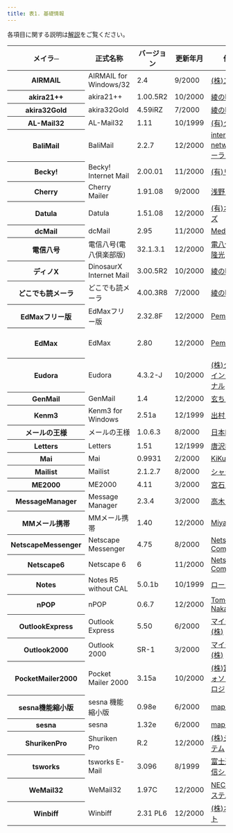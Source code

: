 ```yaml
---
title: 表1. 基礎情報
---
```

各項目に関する説明は[解説](/win-mailer/exp-basic.html)をご覧ください。

<table data-border="1">
<thead>
<tr class="tableheader">
<th>メイラ─</th>
<th>正式名称</th>
<th>バージョン</th>
<th>更新年月</th>
<th>作者/会社</th>
<th>配布形態</th>
<th>価格</th>
</tr>
</thead>
<tbody>
<tr id="airmail.xml" class="shareware">
<th>AIRMAIL</th>
<td>AIRMAIL for Windows/32</td>
<td>2.4</td>
<td>9/2000</td>
<td><a href="http://www.air.co.jp/">(株)エアー</a></td>
<td>shareware</td>
<td>4,800</td>
</tr>
<tr id="akira21.xml" class="shareware">
<th>akira21++</th>
<td>akira21++</td>
<td>1.00.5R2</td>
<td>10/2000</td>
<td><a href="http://www.tg.rim.or.jp/%7Ekhf07113/">綾の明</a></td>
<td>shareware</td>
<td>4,500</td>
</tr>
<tr id="akira32gold.xml" class="freesoft">
<th>akira32Gold</th>
<td>akira32Gold</td>
<td>4.59iRZ</td>
<td>7/2000</td>
<td><a href="http://www.tg.rim.or.jp/~khf07113/">綾の明</a></td>
<td>freesoft</td>
<td>-</td>
</tr>
<tr id="almail32.xml" class="shareware">
<th>AL-Mail32</th>
<td>AL-Mail32</td>
<td>1.11</td>
<td>10/1999</td>
<td><a href="http://www.almail.com/">(有)クレアル</a></td>
<td>shareware</td>
<td>2,000</td>
</tr>
<tr id="balimail.xml" class="shareware">
<th>BaliMail</th>
<td>BaliMail</td>
<td>2.2.7</td>
<td>12/2000</td>
<td><a href="http://www.itak.or.jp/bali/">inter business network ハーバーランド開発室</a></td>
<td>shareware</td>
<td>2,800</td>
</tr>
<tr id="becky.xml" class="shareware">
<th>Becky!</th>
<td>Becky! Internet Mail</td>
<td>2.00.01</td>
<td>11/2000</td>
<td><a href="http://www.rimarts.co.jp/index-j.html">(有)リムアーツ</a></td>
<td>shareware</td>
<td>4,000</td>
</tr>
<tr id="cherry.xml" class="shareware">
<th>Cherry</th>
<td>Cherry Mailer</td>
<td>1.91.08</td>
<td>9/2000</td>
<td><a href="http://www.vector.co.jp/vpack/browse/person/an013110.html">浅野 剛正</a></td>
<td>shareware</td>
<td>1,000</td>
</tr>
<tr id="datula.xml" class="shareware">
<th>Datula</th>
<td>Datula</td>
<td>1.51.08</td>
<td>12/2000</td>
<td><a href="http://www.onsystems.co.jp/">(有)オンシステムズ</a></td>
<td>shareware</td>
<td>2,980</td>
</tr>
<tr id="dcmail.xml" class="shareware">
<th>dcMail</th>
<td>dcMail</td>
<td>2.95</td>
<td>11/2000</td>
<td><a href="http://www.mediaten.com/">Media TEN</a></td>
<td>shareware</td>
<td>3,000</td>
</tr>
<tr id="den8.xml" class="freesoft">
<th>電信八号</th>
<td>電信八号(電八倶楽部版)</td>
<td>32.1.3.1</td>
<td>12/2000</td>
<td><a href="http://denshin8.esprix.net/">電八倶楽部, 石岡隆光</a></td>
<td>freesoft</td>
<td>-</td>
</tr>
<tr id="dinox.xml" class="shareware">
<th>ディノX</th>
<td>DinosaurX Internet Mail</td>
<td>3.00.5R2</td>
<td>10/2000</td>
<td><a href="http://www.tg.rim.or.jp/%7Ekhf07113/">綾の明</a></td>
<td>shareware</td>
<td>4,500</td>
</tr>
<tr id="dokodemo.xml" class="shareware">
<th>どこでも読メーラ</th>
<td>どこでも読メーラ</td>
<td>4.00.3R8</td>
<td>7/2000</td>
<td><a href="http://www.tg.rim.or.jp/%7Ekhf07113/">綾の明</a></td>
<td>shareware</td>
<td>2,500</td>
</tr>
<tr id="edmax-free.xml" class="freesoft">
<th>EdMaxフリー版</th>
<td>EdMaxフリー版</td>
<td>2.32.8F</td>
<td>12/2000</td>
<td><a href="http://www.bekkoame.ne.jp/~t.mzaki/">PemSoft</a></td>
<td>freesoft</td>
<td>-</td>
</tr>
<tr id="edmax.xml" class="shareware">
<th>EdMax</th>
<td>EdMax</td>
<td>2.80</td>
<td>12/2000</td>
<td><a href="http://www.bekkoame.ne.jp/~t.mzaki/">PemSoft</a></td>
<td>shareware</td>
<td>3,500, 1,000/年</td>
</tr>
<tr id="eudora.xml" class="freesoft">
<th>Eudora</th>
<td>Eudora</td>
<td>4.3.2-J</td>
<td>10/2000</td>
<td><a href="http://www.eudora.ne.jp/">(株)クニリサーチインターナショナル</a></td>
<td>freesoft</td>
<td>-</td>
</tr>
<tr id="genmail.xml" class="freesoft">
<th>GenMail</th>
<td>GenMail</td>
<td>1.4</td>
<td>12/2000</td>
<td><a href="http://hp.vector.co.jp/authors/VA015233/">玄ちゃんソフト</a></td>
<td>freesoft</td>
<td>-</td>
</tr>
<tr id="kenm3.xml" class="shareware">
<th>Kenm3</th>
<td>Kenm3 for Windows</td>
<td>2.51a</td>
<td>12/1999</td>
<td><a href="http://www.bekkoame.ne.jp/~adeus/">出村 義弘</a></td>
<td>shareware</td>
<td>2,500</td>
</tr>
<tr id="kingmail.xml" class="package">
<th>メールの王様</th>
<td>メールの王様</td>
<td>1.0.6.3</td>
<td>8/2000</td>
<td><a href="http://www.ibm.co.jp/software/internet/kingmail/">日本IBM(株)</a></td>
<td>package</td>
<td>9,800</td>
</tr>
<tr id="letters.xml" class="shareware">
<th>Letters</th>
<td>Letters</td>
<td>1.51</td>
<td>12/1999</td>
<td><a href="http://www.HyperRockets.com/letters/">唐沢邦彦</a></td>
<td>shareware</td>
<td>2,800</td>
</tr>
<tr id="mai.xml" class="freesoft">
<th>Mai</th>
<td>Mai</td>
<td>0.9931</td>
<td>2/2000</td>
<td><a href="http://www.vector.co.jp/soft/win95/net/se069582.html">KiKu</a></td>
<td>freesoft</td>
<td>-</td>
</tr>
<tr id="mailist.xml" class="shareware">
<th>Mailist</th>
<td>Mailist</td>
<td>2.1.2.7</td>
<td>8/2000</td>
<td><a href="http://naragw.sharp.co.jp/softcenter/Mailist/">シャープ(株)</a></td>
<td>shareware</td>
<td>3,600</td>
</tr>
<tr id="me2000.xml" class="shareware">
<th>ME2000</th>
<td>ME2000</td>
<td>4.11</td>
<td>3/2000</td>
<td><a href="http://member.nifty.ne.jp/miyaishi/">宮石 仁紀</a></td>
<td>shareware</td>
<td>3,000</td>
</tr>
<tr id="message-manager.xml" class="freesoft">
<th>MessageManager</th>
<td>Message Manager</td>
<td>2.3.4</td>
<td>3/2000</td>
<td><a href="http://www.netlaputa.ne.jp/~y_takagi/">高木 義博</a></td>
<td>freesoft</td>
<td>-</td>
</tr>
<tr id="mm-mail.xml" class="shareware">
<th>MMメール携帯</th>
<td>MMメール携帯</td>
<td>1.40</td>
<td>12/2000</td>
<td><a href="http://www2.saganet.ne.jp/miyamiya/">Miyamiya</a></td>
<td>shareware</td>
<td>3,500</td>
</tr>
<tr id="netscape-messenger.xml" class="freesoft">
<th>NetscapeMessenger</th>
<td>Netscape Messenger</td>
<td>4.75</td>
<td>8/2000</td>
<td><a href="http://www.netscape.com/ja/">Netscape Communications</a></td>
<td>freesoft</td>
<td>-</td>
</tr>
<tr id="netscape6.xml" class="freesoft">
<th>Netscape6</th>
<td>Netscape 6</td>
<td>6</td>
<td>11/2000</td>
<td><a href="http://www.netscape.com/ja/">Netscape Communications</a></td>
<td>freesoft</td>
<td>-</td>
</tr>
<tr id="notes.xml" class="package">
<th>Notes</th>
<td>Notes R5 without CAL</td>
<td>5.0.1b</td>
<td>10/1999</td>
<td><a href="http://www.lotus.co.jp/">ロータス(株)</a></td>
<td>package</td>
<td>5,800</td>
</tr>
<tr id="npop.xml" class="freesoft">
<th>nPOP</th>
<td>nPOP</td>
<td>0.6.7</td>
<td>12/2000</td>
<td><a href="http://www.nakka.com/">Tomoaki Nakashima</a></td>
<td>freesoft</td>
<td>-</td>
</tr>
<tr id="outlook-express.xml" class="freesoft">
<th>OutlookExpress</th>
<td>Outlook Express</td>
<td>5.50</td>
<td>6/2000</td>
<td><a href="http://www.microsoft.com/japan/">マイクロソフト(株)</a></td>
<td>freesoft</td>
<td>-</td>
</tr>
<tr id="outlook.xml" class="package">
<th>Outlook2000</th>
<td>Outlook 2000</td>
<td>SR-1</td>
<td>3/2000</td>
<td><a href="http://www.microsoft.com/japan/">マイクロソフト(株)</a></td>
<td>package</td>
<td>?</td>
</tr>
<tr id="pocket-mailer.xml" class="shareware">
<th>PocketMailer2000</th>
<td>Pocket Mailer 2000</td>
<td>3.15a</td>
<td>10/2000</td>
<td><a href="http://www.ist.fujitsu.com/pocket/index.htm">(株)富士通インフォソフトテクノロジ</a></td>
<td>shareware</td>
<td>3,000</td>
</tr>
<tr id="sesna-free.xml" class="freesoft">
<th>sesna機能縮小版</th>
<td>sesna 機能縮小版</td>
<td>0.98e</td>
<td>6/2000</td>
<td><a href="http://maple.cup.com/">maple</a></td>
<td>freesoft</td>
<td>-</td>
</tr>
<tr id="sesna.xml" class="shareware">
<th>sesna</th>
<td>sesna</td>
<td>1.32e</td>
<td>6/2000</td>
<td><a href="http://maple.cup.com/">maple</a></td>
<td>shareware</td>
<td>1,000</td>
</tr>
<tr id="shuriken-pro.xml" class="package">
<th>ShurikenPro</th>
<td>Shuriken Pro</td>
<td>R.2</td>
<td>12/2000</td>
<td><a href="http://www.justsystem.co.jp/shuriken/">(株)ジャストシステム</a></td>
<td>package</td>
<td>5,800</td>
</tr>
<tr id="tsworks.xml" class="shareware">
<th>tsworks</th>
<td>tsworks E-Mail</td>
<td>3.096</td>
<td>8/1999</td>
<td><a href="http://www.fujitsu.co.jp/hypertext/Products/Software/tswks/">富士通北海道通信システム(株)</a></td>
<td>shareware</td>
<td>2,000</td>
</tr>
<tr id="wemail32.xml" class="shareware">
<th>WeMail32</th>
<td>WeMail32</td>
<td>1.97C</td>
<td>12/2000</td>
<td><a href="http://www.mesh.ne.jp/qsc/ntes/WeMail/">NECテレコムシステム</a></td>
<td>shareware</td>
<td>3,000</td>
</tr>
<tr id="winbiff.xml" class="shareware">
<th>Winbiff</th>
<td>Winbiff</td>
<td>2.31 PL6</td>
<td>12/2000</td>
<td><a href="http://www.orangesoft.co.jp/">(株)オレンジソフト</a></td>
<td>shareware</td>
<td>3,000</td>
</tr>
</tbody>
</table>
